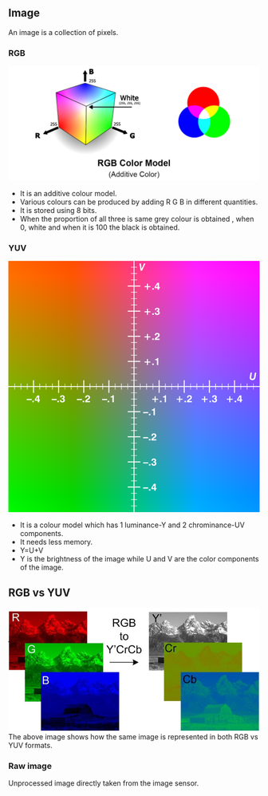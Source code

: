 ## Image 
An image is a collection of pixels.

### RGB
![1_yD_h4W9iRlxaaV91Jx9jHA](img/1_yD_h4W9iRlxaaV91Jx9jHA.png)
* It is an additive colour model.
* Various colours can be produced by adding R G B in different quantities.
* It is stored using 8 bits.
* When the proportion of all three is same grey colour is obtained , when 0, white and when it is 100 the black is obtained.

### YUV
![image2](img/image2.png)
*  It is a colour model which has 1 luminance-Y and 2 chrominance-UV components.
*  It needs less memory.
*  Y=U+V
* Y is the brightness of the image while U and V are the color components of the image.

## RGB vs YUV 
![RGB-to-YCrCb-Conversion](img/RGB-to-YCrCb-Conversion.png)
The above image shows how the same image is represented in both RGB vs YUV formats.

### Raw image
Unprocessed image directly taken from the image sensor.
